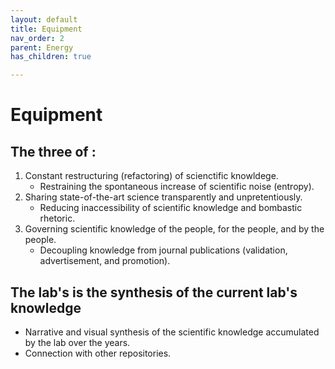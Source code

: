 ```yaml
---
layout: default
title: Equipment
nav_order: 2
parent: Energy
has_children: true

---
```


#  Equipment 

## The three  of :
1. Constant restructuring (refactoring) of scienctific knowldege.
    + Restraining the spontaneous increase of scientific noise (entropy).
2. Sharing state-of-the-art science transparently and unpretentiously.
    + Reducing inaccessibility of scientific knowledge and bombastic rhetoric.
3. Governing scientific knowledge of the people, for the people, and by the people.
    + Decoupling knowledge from journal publications (validation, advertisement, and promotion).

## The lab's  is the synthesis of the current lab's knowledge
+ Narrative and visual synthesis of the scientific knowledge accumulated by the lab over the years.
+ Connection with other   repositories.
